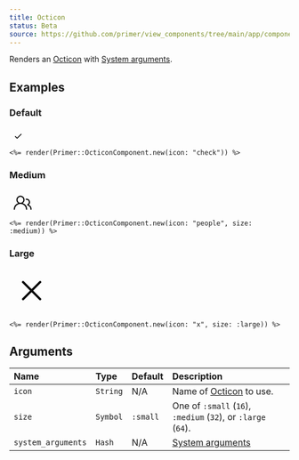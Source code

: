 ```yaml
---
title: Octicon
status: Beta
source: https://github.com/primer/view_components/tree/main/app/components/primer/octicon_component.rb
---
```


<!-- Warning: AUTO-GENERATED file, do not edit. Add code comments to your Ruby instead <3 -->

Renders an [Octicon](https://primer.style/octicons/) with [System arguments](/system-arguments).

## Examples

### Default

<iframe style="width: 100%; border: 0px; height: 25px;" srcdoc="<html><head><link href='https://unpkg.com/@primer/css/dist/primer.css' rel='stylesheet'></head><body><svg class='octicon octicon-check' height='16' viewBox='0 0 16 16' version='1.1' width='16' aria-hidden='true'><path fill-rule='evenodd' d='M13.78 4.22a.75.75 0 010 1.06l-7.25 7.25a.75.75 0 01-1.06 0L2.22 9.28a.75.75 0 011.06-1.06L6 10.94l6.72-6.72a.75.75 0 011.06 0z'></path></svg></body></html>"></iframe>

```erb
<%= render(Primer::OcticonComponent.new(icon: "check")) %>
```

### Medium

<iframe style="width: 100%; border: 0px; height: 40px;" srcdoc="<html><head><link href='https://unpkg.com/@primer/css/dist/primer.css' rel='stylesheet'></head><body><svg class='octicon octicon-people' height='32' viewBox='0 0 24 24' version='1.1' width='32' aria-hidden='true'><path fill-rule='evenodd' d='M3.5 8a5.5 5.5 0 118.596 4.547 9.005 9.005 0 015.9 8.18.75.75 0 01-1.5.045 7.5 7.5 0 00-14.993 0 .75.75 0 01-1.499-.044 9.005 9.005 0 015.9-8.181A5.494 5.494 0 013.5 8zM9 4a4 4 0 100 8 4 4 0 000-8z'></path><path d='M17.29 8c-.148 0-.292.01-.434.03a.75.75 0 11-.212-1.484 4.53 4.53 0 013.38 8.097 6.69 6.69 0 013.956 6.107.75.75 0 01-1.5 0 5.193 5.193 0 00-3.696-4.972l-.534-.16v-1.676l.41-.209A3.03 3.03 0 0017.29 8z'></path></svg></body></html>"></iframe>

```erb
<%= render(Primer::OcticonComponent.new(icon: "people", size: :medium)) %>
```

### Large

<iframe style="width: 100%; border: 0px; height: 80px;" srcdoc="<html><head><link href='https://unpkg.com/@primer/css/dist/primer.css' rel='stylesheet'></head><body><svg class='octicon octicon-x' height='64' viewBox='0 0 24 24' version='1.1' width='64' aria-hidden='true'><path fill-rule='evenodd' d='M5.72 5.72a.75.75 0 011.06 0L12 10.94l5.22-5.22a.75.75 0 111.06 1.06L13.06 12l5.22 5.22a.75.75 0 11-1.06 1.06L12 13.06l-5.22 5.22a.75.75 0 01-1.06-1.06L10.94 12 5.72 6.78a.75.75 0 010-1.06z'></path></svg></body></html>"></iframe>

```erb
<%= render(Primer::OcticonComponent.new(icon: "x", size: :large)) %>
```

## Arguments

| Name | Type | Default | Description |
| :- | :- | :- | :- |
| `icon` | `String` | N/A | Name of [Octicon](https://primer.style/octicons/) to use. |
| `size` | `Symbol` | `:small` | One of `:small` (`16`), `:medium` (`32`), or `:large` (`64`). |
| `system_arguments` | `Hash` | N/A | [System arguments](/system-arguments) |
